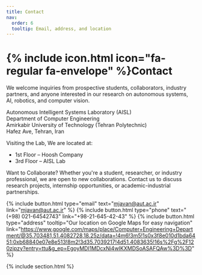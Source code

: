 ```yaml
---
title: Contact
nav:
  order: 6
  tooltip: Email, address, and location
---
```


# {% include icon.html icon="fa-regular fa-envelope" %}Contact

We welcome inquiries from prospective students, collaborators, industry partners, and anyone interested in our research on autonomous systems, AI, robotics, and computer vision.

Autonomous Intelligent Systems Laboratory (AISL)<br>
Department of Computer Engineering<br>
Amirkabir University of Technology (Tehran Polytechnic)<br>
Hafez Ave, Tehran, Iran


Visiting the Lab, We are located at:
 - 1st Floor – Hoosh Company
 - 3rd Floor – AISL Lab

Want to Collaborate?
Whether you're a student, researcher, or industry professional, we are open to new collaborations. Contact us to discuss research projects, internship opportunities, or academic-industrial partnerships.


{%
  include button.html
  type="email"
  text="mjavan@aut.ac.ir"
  link="mjavan@aut.ac.ir"
%}
{%
  include button.html
  type="phone"
  text="(+98) 021-64542743"
  link="+98-21-645-42-43"
%}
{%
  include button.html
  type="address"
  tooltip="Our location on Google Maps for easy navigation"
  link="https://www.google.com/maps/place/Computer+Engineering+Department/@35.703481,51.4082728,18.25z/data=!4m6!3m5!1s0x3f8e010d1bda6451:0xb68840e07e8e513!8m2!3d35.7039217!4d51.4083635!16s%2Fg%2F120zjpzy?entry=ttu&g_ep=EgoyMDI1MDcxNi4wIKXMDSoASAFQAw%3D%3D"
%}

{% include section.html %}

<!-- {% capture col1 %}

{%
  include figure.html
  image="images/photo.jpg"
  caption="Lorem ipsum"
%}

{% endcapture %}

{% capture col2 %}

{%
  include figure.html
  image="images/photo.jpg"
  caption="Lorem ipsum"
%}

{% endcapture %} -->

<!-- {% include cols.html col1=col1 col2=col2 %}

{% include section.html dark=true %} -->

<!-- {% capture col1 %}
Lorem ipsum dolor sit amet  
consectetur adipiscing elit  
sed do eiusmod tempor
{% endcapture %}

{% capture col2 %}
Lorem ipsum dolor sit amet  
consectetur adipiscing elit  
sed do eiusmod tempor
{% endcapture %}

{% capture col3 %}
Lorem ipsum dolor sit amet  
consectetur adipiscing elit  
sed do eiusmod tempor
{% endcapture %}

{% include cols.html col1=col1 col2=col2 col3=col3 %} -->
